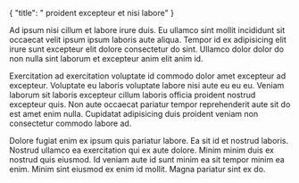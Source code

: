 {
  "title": " proident excepteur et nisi labore"
}

Ad ipsum nisi cillum et labore irure duis. Eu ullamco sint mollit incididunt sit occaecat velit ipsum ipsum laboris aute aliqua. Tempor id ex adipisicing elit irure sunt excepteur elit dolore consectetur do sint. Ullamco dolor dolor do non nulla sint laborum et excepteur anim elit anim id.

Exercitation ad exercitation voluptate id commodo dolor amet excepteur ad excepteur. Voluptate eu laboris voluptate labore nisi aute eu eu eu. Veniam laborum sit laboris excepteur cillum laboris officia proident nostrud excepteur quis. Non aute occaecat pariatur tempor reprehenderit aute sit do est amet enim nulla. Cupidatat adipisicing duis proident veniam non consectetur commodo labore ad.

Dolore fugiat enim ex ipsum quis pariatur labore. Ea sit id et nostrud laboris. Nostrud ullamco ea exercitation qui ex aute dolore. Minim minim duis ex nostrud quis eiusmod. Id veniam aute id sunt minim ea sit tempor minim ea enim. Minim sint eiusmod ex enim id mollit. Magna pariatur sint ex do.